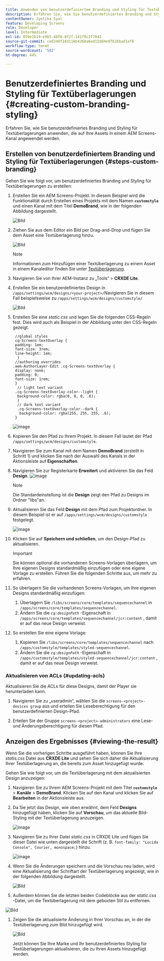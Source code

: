 ```yaml
---
title: Anwenden von benutzerdefiniertem Branding und Styling für Textüberlagerungen
description: Erfahren Sie, wie Sie benutzerdefiniertes Branding und Styling für Textüberlagerungen anwenden, die auf Assets in einem AEM Screens-Kanal angewendet werden.
contentOwner: Jyotika Syal
feature: Developing Screens
role: Developer
level: Intermediate
exl-id: 059e1b19-e9b5-48f0-8f2f-141f0c2f7842
source-git-commit: ce8340f24d116b4268a6ed15dd4e9f626bad1ef6
workflow-type: tm+mt
source-wordcount: '582'
ht-degree: 44%

---
```


# Benutzerdefiniertes Branding und Styling für Textüberlagerungen {#creating-custom-branding-styling}

Erfahren Sie, wie Sie benutzerdefiniertes Branding und Styling für Textüberlagerungen anwenden, die auf Ihre Assets in einem AEM Screens-Kanal angewendet werden.

## Erstellen von benutzerdefiniertem Branding und Styling für Textüberlagerungen {#steps-custom-branding}

Gehen Sie wie folgt vor, um benutzerdefiniertes Branding und Styling für Textüberlagerungen zu erstellen:

1. Erstellen Sie ein AEM Screens-Projekt. In diesem Beispiel wird die Funktionalität durch Erstellen eines Projekts mit dem Namen **`customstyle`** und einen Kanal mit dem Titel **DemoBrand**, wie in der folgenden Abbildung dargestellt.

   ![Bild](/help/user-guide/assets/custom-brand/custom-brand1.png)

1. Ziehen Sie aus dem Editor ein Bild per Drag-and-Drop und fügen Sie dem Asset eine Textüberlagerung hinzu.

   ![Bild](/help/user-guide/assets/custom-brand/custom-brand2.png)

   >[!NOTE]
   >Informationen zum Hinzufügen einer Textüberlagerung zu einem Asset in einem Kanaleditor finden Sie unter [Textüberlagerung](/help/user-guide/text-overlay.md).

1. Navigieren Sie von Ihrer AEM-Instanz zu „Tools“ > **CRXDE Lite**.

1. Erstellen Sie ein benutzerdefiniertes Design in `/apps/settings/wcm/designs/<your-project>/`Navigieren Sie in diesem Fall beispielsweise zu `/apps/settings/wcm/designs/customstyle/`

   ![Bild](/help/user-guide/assets/custom-brand/custom-brand3.png)

1. Erstellen Sie eine *static.css* und legen Sie die folgenden CSS-Regeln fest. Dies wird auch als Beispiel in der Abbildung unter den CSS-Regeln gezeigt.

   ```shell
    //global styles
    cq-Screens-textOverlay {
    padding: 1em;
    font-size: 3rem;
    line-height: 1em;
     }
    //authoring overrides
   .aem-AuthorLayer-Edit .cq-Screens-textOverlay {
    display: none;
    padding: 0;
    font-size: 1rem;
    }
     // light text variant
    .cq-Screens-textOverlay-color--light {
     background-color: rgba(0, 0, 0, .6);
     }
     // dark text variant
     .cq-Screens-textOverlay-color--dark {
      background-color: rgba(255, 255, 255, .6);
    }
   ```

   ![image](/help/user-guide/assets/custom-brand/custom-brand4.png)

1. Kopieren Sie den Pfad zu Ihrem Projekt. In diesem Fall lautet der Pfad `/apps/settings/wcm/designs/customstyle`.

1. Navigieren Sie zum Kanal mit dem Namen **DemoBrand** (erstellt in Schritt 1) und klicken Sie nach der Auswahl des Kanals in der Aktionsleiste auf **Eigenschaften**.

1. Navigieren Sie zur Registerkarte **Erweitert** und aktivieren Sie das Feld **Design**.
   ![image](/help/user-guide/assets/custom-brand/custom-brand5.png)

   >[!NOTE]
   >Die Standardeinstellung ist die **Design** zeigt den Pfad zu Designs im Ordner &quot;libs&quot;an.

1. Aktualisieren Sie das Feld **Design** mit dem Pfad zum Projektordner. In diesem Beispiel ist er auf `/apps/settings/wcm/designs/customstyle` festgelegt.

   ![image](/help/user-guide/assets/custom-brand/custom-brand6.png)

1. Klicken Sie auf **Speichern und schließen**, um den Design-Pfad zu aktualisieren.

   >[!IMPORTANT]
   >Sie können optional die vorhandenen Screens-Vorlagen überlagern, um Ihre eigenen Designs standardmäßig einzufügen oder eine eigene Vorlage zu erstellen. Führen Sie die folgenden Schritte aus, um mehr zu erfahren.

1. So überlagern Sie die vorhandenen Screens-Vorlagen, um Ihre eigenen Designs standardmäßig einzufügen:

   1. Überlagern Sie `/libs/screens/core/templates/sequencechannel` in `/apps/screens/core/templates/sequencechannel`.
   1. Ändern Sie die *`cq:designPath`* -Eigenschaft in `/apps/screens/core/templates/sequencechannel/jcr:content` , damit er auf das neue Design verweist.

1. So erstellen Sie eine eigene Vorlage:
   1. Kopieren Sie `/libs/screens/core/templates/sequencechannel` nach `/apps/customstyle/templates/styled-sequencechannel`.
   1. Ändern Sie die *`cq:designPath`* -Eigenschaft in `/apps/customstyle/templates/styled-sequencechannel/jcr:content` , damit er auf das neue Design verweist.


### Aktualisieren von ACLs {#updating-acls}

Aktualisieren Sie die ACLs für diese Designs, damit der Player sie herunterladen kann.

1. Navigieren Sie zu „useradmin“, wählen Sie die `screens-<project>-devices group` aus und erteilen Sie Leseberechtigung für den benutzerdefinierten Design-Pfad.

1. Erteilen Sie der Gruppe `screens-<project>-administrators` eine Lese- und Änderungsberechtigung für diesen Pfad.

## Anzeigen des Ergebnisses {#viewing-the-result}

Wenn Sie die vorherigen Schritte ausgeführt haben, können Sie Ihre *statis.css* Datei aus **CRXDE Lite** und sehen Sie sich daher die Aktualisierung Ihrer Textüberlagerung an, die bereits zum Asset hinzugefügt wurde.

Gehen Sie wie folgt vor, um die Textüberlagerung mit dem aktualisierten Design anzuzeigen:

1. Navigieren Sie zu Ihrem AEM Screens-Projekt mit dem Titel **`customstyle`** > **Kanäle** > **DemoBrand**. Klicken Sie auf den Kanal und klicken Sie auf **Bearbeiten** in der Aktionsleiste aus.

1. Da Sie jetzt das Design, wie oben erwähnt, dem Feld **Designs** hinzugefügt haben, klicken Sie auf **Vorschau**, um das aktuelle Bild-Styling mit der Textüberlagerung anzuzeigen.

   ![image](/help/user-guide/assets/custom-brand/custom-brand7.png)

1. Navigieren Sie zu Ihrer Datei *static.css* in CRXDE Lite und fügen Sie dieser Datei wie unten dargestellt die Schrift (z. B. `font-family: "Lucida Console", Courier, monospace;`) hinzu.

   ![image](/help/user-guide/assets/custom-brand/custom-brand8.png)

1. Wenn Sie die Änderungen speichern und die Vorschau neu laden, wird eine Aktualisierung der Schriftart der Textüberlagerung angezeigt, wie in der folgenden Abbildung dargestellt.

   ![Bild](/help/user-guide/assets/custom-brand/custom-brand9.png)

1. Außerdem können Sie die letzten beiden Codeblöcke aus der *static.css* -Datei, um die Textüberlagerung mit dem geboxten Stil zu entfernen.

![Bild](/help/user-guide/assets/custom-brand/custom-brand10.png)

1. Zeigen Sie die aktualisierte Änderung in Ihrer Vorschau an, in der die Textüberlagerung zum Bild hinzugefügt wird.

   ![Bild](/help/user-guide/assets/custom-brand/custom-brand11.png)

   Jetzt können Sie Ihre Marke und Ihr benutzerdefiniertes Styling für Textüberlagerungen aktualisieren, die zu Ihren Assets hinzugefügt werden.

